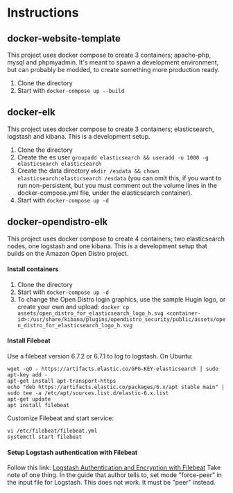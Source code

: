 # Instructions

## docker-website-template
This project uses docker compose to create 3 containers; apache-php, mysql and phpmyadmin. It's meant to spawn a development environment, but can probably be modded, to create something more production ready.

1. Clone the directory
2. Start with `docker-compose up --build`

## docker-elk
This project uses docker compose to create 3 containers; elasticsearch, logstash and kibana. This is a development setup.

1. Clone the directory
2. Create the es user `groupadd elasticsearch && useradd -u 1000 -g elasticsearch elasticsearch`
3. Create the data directory `mkdir /esdata && chown elasticsearch:elasticsearch /esdata` (you can omit this, if you want to run non-persistent, but you must comment out the volume lines in the docker-compose.yml file, under the elasticsearch container).  
4. Start with `docker-compose up -d`

## docker-opendistro-elk
This project uses docker compose to create 4 containers; two elasticsearch nodes, one logstash and one kibana. This is a development setup that builds on the Amazon Open Distro project.

#### Install containers
1. Clone the directory
2. Start with `docker-compose up -d`
3. To change the Open Distro login graphics, use the sample Hugin logo, or create your own and upload: `docker cp assets/open_distro_for_elasticsearch_logo_h.svg <container-id>:/usr/share/kibana/plugins/opendistro_security/public/assets/open_distro_for_elasticsearch_logo_h.svg`

#### Install Filebeat
Use a filebeat version 6.7.2 or 6.7.1 to log to logstash. On Ubuntu:
```
wget -qO - https://artifacts.elastic.co/GPG-KEY-elasticsearch | sudo apt-key add -
apt-get install apt-transport-https
echo "deb https://artifacts.elastic.co/packages/6.x/apt stable main" | sudo tee -a /etc/apt/sources.list.d/elastic-6.x.list
apt-get update
apt install filebeat
```

Customize Filebeat and start service:
```
vi /etc/filebeat/filebeat.yml
systemctl start filebeat
```

#### Setup Logstash authentication with Filebeat
Follow this link: [Logstash Authentication and Encryption with Filebeat](https://benjaminknofe.com/blog/2018/07/08/logstash-authentication-with-ssl-certificates/)
Take note of one thing. In the guide that author tells to, set mode "force-peer" in the input file for Logstash. This does not work. It must be "peer" instead.
